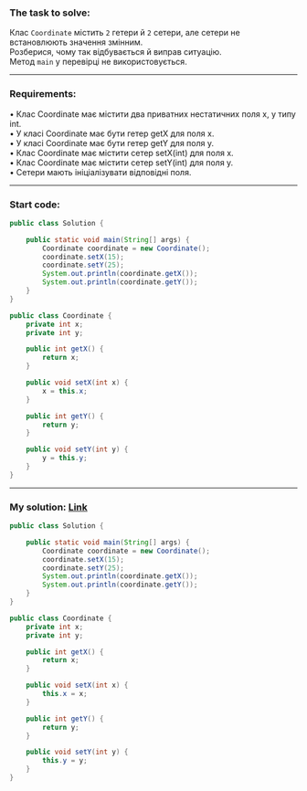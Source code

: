 ### **The task to solve:**  

Клас `Coordinate` містить `2` гетери й `2` сетери, але сетери не встановлюють значення змінним.  
Розберися, чому так відбувається й виправ ситуацію.  
Метод `main` у перевірці не використовується.

---

### **Requirements:**  

• Клас Coordinate має містити два приватних нестатичних поля х, у типу int.  
• У класі Coordinate має бути гетер getX для поля х.  
• У класі Coordinate має бути гетер getY для поля у.  
• Клас Coordinate має містити сетер setX(int) для поля х.  
• Клас Coordinate має містити сетер setY(int) для поля y.  
• Сетери мають ініціалізувати відповідні поля.

---

### **Start code:**  

```java
public class Solution {

    public static void main(String[] args) {
        Coordinate coordinate = new Coordinate();
        coordinate.setX(15);
        coordinate.setY(25);
        System.out.println(coordinate.getX());
        System.out.println(coordinate.getY());
    }
}
```

```java
public class Coordinate {
    private int x;
    private int y;

    public int getX() {
        return x;
    }

    public void setX(int x) {
        x = this.x;
    }

    public int getY() {
        return y;
    }

    public void setY(int y) {
        y = this.y;
    }
}
```

---

### **My solution: [Link](./src/)**  

```java
public class Solution {

    public static void main(String[] args) {
        Coordinate coordinate = new Coordinate();
        coordinate.setX(15);
        coordinate.setY(25);
        System.out.println(coordinate.getX());
        System.out.println(coordinate.getY());
    }
}
```

```java
public class Coordinate {
    private int x;
    private int y;

    public int getX() {
        return x;
    }

    public void setX(int x) {
        this.x = x;
    }

    public int getY() {
        return y;
    }

    public void setY(int y) {
        this.y = y;
    }
}
```
